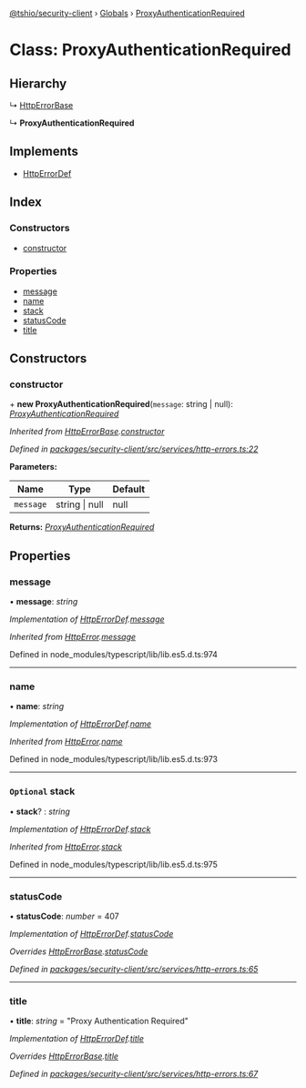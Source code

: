 [@tshio/security-client](../README.md) › [Globals](../globals.md) › [ProxyAuthenticationRequired](proxyauthenticationrequired.md)

# Class: ProxyAuthenticationRequired

## Hierarchy

  ↳ [HttpErrorBase](httperrorbase.md)

  ↳ **ProxyAuthenticationRequired**

## Implements

* [HttpErrorDef](../interfaces/httperrordef.md)

## Index

### Constructors

* [constructor](proxyauthenticationrequired.md#markdown-header-constructor)

### Properties

* [message](proxyauthenticationrequired.md#markdown-header-message)
* [name](proxyauthenticationrequired.md#markdown-header-name)
* [stack](proxyauthenticationrequired.md#markdown-header-optional-stack)
* [statusCode](proxyauthenticationrequired.md#markdown-header-statuscode)
* [title](proxyauthenticationrequired.md#markdown-header-title)

## Constructors

###  constructor

\+ **new ProxyAuthenticationRequired**(`message`: string | null): *[ProxyAuthenticationRequired](proxyauthenticationrequired.md)*

*Inherited from [HttpErrorBase](httperrorbase.md).[constructor](httperrorbase.md#markdown-header-constructor)*

*Defined in [packages/security-client/src/services/http-errors.ts:22](https://github.com/TheSoftwareHouse/rad-modules-tools/blob/22a789f/packages/security-client/src/services/http-errors.ts#L22)*

**Parameters:**

Name | Type | Default |
------ | ------ | ------ |
`message` | string &#124; null | null |

**Returns:** *[ProxyAuthenticationRequired](proxyauthenticationrequired.md)*

## Properties

###  message

• **message**: *string*

*Implementation of [HttpErrorDef](../interfaces/httperrordef.md).[message](../interfaces/httperrordef.md#markdown-header-message)*

*Inherited from [HttpError](../interfaces/httperror.md).[message](../interfaces/httperror.md#markdown-header-message)*

Defined in node_modules/typescript/lib/lib.es5.d.ts:974

___

###  name

• **name**: *string*

*Implementation of [HttpErrorDef](../interfaces/httperrordef.md).[name](../interfaces/httperrordef.md#markdown-header-name)*

*Inherited from [HttpError](../interfaces/httperror.md).[name](../interfaces/httperror.md#markdown-header-name)*

Defined in node_modules/typescript/lib/lib.es5.d.ts:973

___

### `Optional` stack

• **stack**? : *string*

*Implementation of [HttpErrorDef](../interfaces/httperrordef.md).[stack](../interfaces/httperrordef.md#markdown-header-optional-stack)*

*Inherited from [HttpError](../interfaces/httperror.md).[stack](../interfaces/httperror.md#markdown-header-optional-stack)*

Defined in node_modules/typescript/lib/lib.es5.d.ts:975

___

###  statusCode

• **statusCode**: *number* = 407

*Implementation of [HttpErrorDef](../interfaces/httperrordef.md).[statusCode](../interfaces/httperrordef.md#markdown-header-statuscode)*

*Overrides [HttpErrorBase](httperrorbase.md).[statusCode](httperrorbase.md#markdown-header-statuscode)*

*Defined in [packages/security-client/src/services/http-errors.ts:65](https://github.com/TheSoftwareHouse/rad-modules-tools/blob/22a789f/packages/security-client/src/services/http-errors.ts#L65)*

___

###  title

• **title**: *string* = "Proxy Authentication Required"

*Implementation of [HttpErrorDef](../interfaces/httperrordef.md).[title](../interfaces/httperrordef.md#markdown-header-title)*

*Overrides [HttpErrorBase](httperrorbase.md).[title](httperrorbase.md#markdown-header-title)*

*Defined in [packages/security-client/src/services/http-errors.ts:67](https://github.com/TheSoftwareHouse/rad-modules-tools/blob/22a789f/packages/security-client/src/services/http-errors.ts#L67)*
